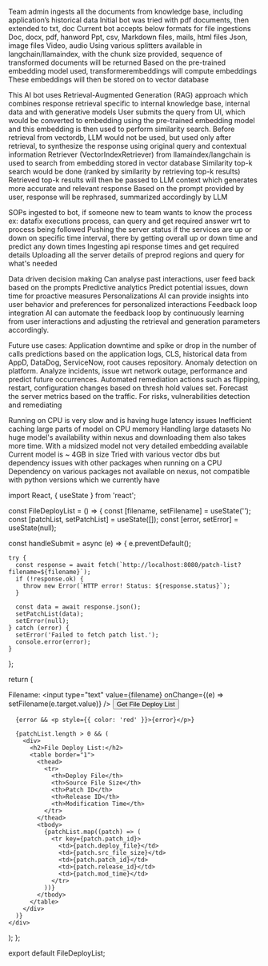 Team admin ingests all the documents from knowledge base, including application’s historical data
Initial bot was tried with pdf documents, then extended to txt, doc
Current bot accepts below formats for file ingestions
Doc, docx, pdf, hanword
Ppt, csv,
Markdown files, mails, html files
Json, image files
Video, audio
Using various splitters available in langchain/llamaindex, with the chunk size provided, sequence of transformed documents will be returned
Based on the pre-trained embedding model used, transformerembeddings will compute embeddings
These embeddings will then be stored on to vector database





This AI bot uses Retrieval-Augmented Generation (RAG) approach which combines response retrieval specific to internal knowledge base, internal data and with generative models
User submits the query from UI, which would be converted to embedding using the pre-trained embedding model and this embedding is then used to perform similarity search.
Before retrieval from vectordb, LLM would not be used, but used only after retrieval, to synthesize the response using original query and contextual information 
Retriever (VectorIndexRetriever) from llamaindex/langchain is used to search from embedding stored in vector database
Similarity top-k search would be done (ranked by similarity by retrieving top-k results)
Retrieved top-k results will then be passed to LLM context which generates more accurate and relevant response
Based on the prompt provided by user, response will be rephrased, summarized accordingly by LLM



SOPs ingested to bot, if someone new to team wants to know the process ex: datafix executions process, can query and get required answer wrt to process being followed
Pushing the server status if the services are up or down on specific time interval, there by getting overall up or down time and predict any down times
Ingesting api response times and get required details
Uploading all the server details of preprod regions and query for what's needed




Data driven decision making
Can analyse past interactions, user feed back based on the prompts
Predictive analytics
Predict potential issues, down time for proactive measures
Personalizations
AI can provide insights into user behavior and preferences for personalized interactions
Feedback loop integration
AI can automate the feedback loop by continuously learning from user interactions and adjusting the retrieval and generation parameters accordingly.

Future use cases: 
Application downtime and spike or drop in the number of calls predictions based on the application logs, CLS, historical data from AppD, DataDog, ServiceNow, root causes repository.
Anomaly detection on platform.
Analyze incidents, issue wrt network outage, performance and predict future occurrences.
Automated remediation actions such as flipping, restart, configuration changes based on thresh hold values set.
Forecast the server metrics based on the traffic.
For risks, vulnerabilities detection and remediating



Running on CPU is very slow and is having huge latency issues
Inefficient caching large parts of model on CPU memory
Handling large datasets
No huge model's availability within nexus and downloading them also takes more time.
With a midsized model not very detailed embedding available
Current model is ~ 4GB in size
Tried with various vector dbs but dependency issues with other packages when running on a CPU
Dependency on various packages not available on nexus, not compatible with python versions which we currently have



import React, { useState } from 'react';

const FileDeployList = () => {
  const [filename, setFilename] = useState('');
  const [patchList, setPatchList] = useState([]);
  const [error, setError] = useState(null);

  const handleSubmit = async (e) => {
    e.preventDefault();

    try {
      const response = await fetch(`http://localhost:8080/patch-list?filename=${filename}`);
      if (!response.ok) {
        throw new Error(`HTTP error! Status: ${response.status}`);
      }

      const data = await response.json();
      setPatchList(data);
      setError(null);
    } catch (error) {
      setError('Failed to fetch patch list.');
      console.error(error);
    }
  };

  return (
    <div>
      <form onSubmit={handleSubmit}>
        <label>
          Filename:
          <input type="text" value={filename} onChange={(e) => setFilename(e.target.value)} />
        </label>
        <button type="submit">Get File Deploy List</button>
      </form>

      {error && <p style={{ color: 'red' }}>{error}</p>}

      {patchList.length > 0 && (
        <div>
          <h2>File Deploy List:</h2>
          <table border="1">
            <thead>
              <tr>
                <th>Deploy File</th>
                <th>Source File Size</th>
                <th>Patch ID</th>
                <th>Release ID</th>
                <th>Modification Time</th>
              </tr>
            </thead>
            <tbody>
              {patchList.map((patch) => (
                <tr key={patch.patch_id}>
                  <td>{patch.deploy_file}</td>
                  <td>{patch.src_file_size}</td>
                  <td>{patch.patch_id}</td>
                  <td>{patch.release_id}</td>
                  <td>{patch.mod_time}</td>
                </tr>
              ))}
            </tbody>
          </table>
        </div>
      )}
    </div>
  );
};

export default FileDeployList;
